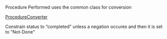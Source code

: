 Procedure Performed uses the common class for conversion 

[ProcedureConverter](ProcedureCommon.md)

Constrain status to “completed” unless a negation occures and then it is set to "Not-Done"